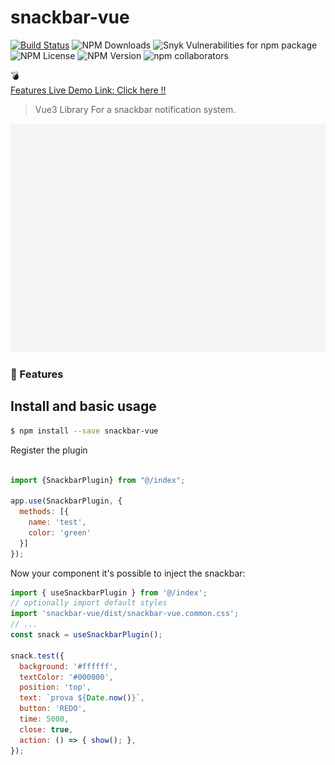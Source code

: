 # snackbar-vue

[![Build Status](https://www.travis-ci.com/darknessnerd/snackbar.svg?branch=main)](https://www.travis-ci.com/darknessnerd/snackbar)
![NPM Downloads](https://img.shields.io/npm/dw/snackbar-vue)
![Snyk Vulnerabilities for npm package](https://img.shields.io/snyk/vulnerabilities/npm/snackbar-vue)
![NPM License](https://img.shields.io/npm/l/snackbar-vue)
![NPM Version](https://img.shields.io/npm/v/snackbar-vue)
![npm collaborators](https://img.shields.io/npm/collaborators/snackbar-vue)

:bomb:<br>
[Features Live Demo Link: Click here !! ](https://darknessnerd.github.io/snackbar-vue/index.html)

> Vue3 Library For a snackbar notification system.

![demo](https://github.com/darknessnerd/snackbar-vue/blob/main/stories/assets/demo.gif?raw=true)

### :rocket: Features



## Install and basic usage

```bash
$ npm install --save snackbar-vue
```

Register the plugin

```js

import {SnackbarPlugin} from "@/index";

app.use(SnackbarPlugin, {
  methods: [{
    name: 'test',
    color: 'green'
  }]
});

```

Now your component it's possible to inject the snackbar:

```js
import { useSnackbarPlugin } from '@/index';
// optionally import default styles
import 'snackbar-vue/dist/snackbar-vue.common.css';
// ...
const snack = useSnackbarPlugin();

snack.test({
  background: '#ffffff',
  textColor: '#000000',
  position: 'top',
  text: `prova ${Date.now()}`,
  button: 'REDO',
  time: 5000,
  close: true,
  action: () => { show(); },
});
   
```
